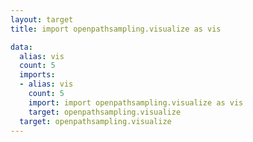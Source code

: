 ```yaml
---
layout: target
title: import openpathsampling.visualize as vis

data:
  alias: vis
  count: 5
  imports:
  - alias: vis
    count: 5
    import: import openpathsampling.visualize as vis
    target: openpathsampling.visualize
  target: openpathsampling.visualize
---
```

